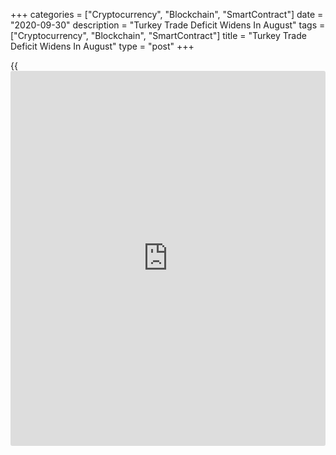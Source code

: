 +++
categories = ["Cryptocurrency", "Blockchain", "SmartContract"]
date = "2020-09-30"
description = "Turkey Trade Deficit Widens In August"
tags = ["Cryptocurrency", "Blockchain", "SmartContract"]
title = "Turkey Trade Deficit Widens In August"
type = "post"
+++

{{<iframe id="large-banner" src="https://www.bounty.group/#slide=1.0" width="100%" height="600" scrolling="no" style="border: 0px solid rgb(216, 221, 230); border-radius: 3px;">}}

Turkey's trade deficit widened in August as exports fell and imports
rose strongly, data from the Turkish Statistical Institute showed on
Wednesday.

The trade deficit increased to $6.278 billion in August from $2.341
billion in the same month last year. In July, the trade deficit was $2.8
billion.

Exports fell 5.7 percent annually in August and imports increased 20.4
percent.

On a seasonally and [calendar](https://www.fintechee.com/web-trader/) adjusted basis, exports decreased 4.6
percent in August and imports rose by 18.9 percent from the previous
month.

Calendar adjusted exports decreased 9.1 percent and imports rose by 15.3
percent from a year ago.

For comments and feedback [contact](https://www.playgroundfx.com/contact/): editorial@rtt[news](https://www.letsplayfx.com/blog/forex-news-website/).com

[Economic News][1]

 **What parts of the world are seeing the best (and worst) economic
performances lately? Click[here][2] to check out our [Econ Scorecard][2]
and find out! See up-to-the-moment [ranking](https://www.playgroundfx.com/blog/crypto-exchange-ranking/)s for the best and worst
performers in [GDP][3], [unemployment rate][4], [inflation][5] and much
more.**

   1. www.rtt[news](https://www.letsplayfx.com/blog/forex-news-website/).com/Content/EconomicNews.aspx
   2. www.rtt[news](https://www.letsplayfx.com/blog/forex-news-website/).com/economic-scorecard/world-rank/unemployment-rate/highest-performance.aspx
   3. www.rtt[news](https://www.letsplayfx.com/blog/forex-news-website/).com/economic-scorecard/world-rank/GDP/highest-performance.aspx
   4. www.rtt[news](https://www.letsplayfx.com/blog/forex-news-website/).com/economic-scorecard/world-rank/unemployment-rate/lowest-performance.aspx
   5. www.rtt[news](https://www.letsplayfx.com/blog/forex-news-website/).com/economic-scorecard/world-rank/CPI/highest-performance.aspx